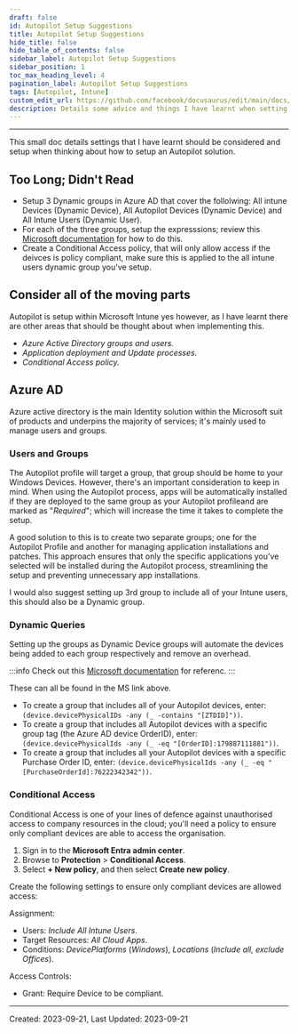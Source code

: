 ```yaml
---
draft: false
id: Autopilot Setup Suggestions
title: Autopilot Setup Suggestions
hide_title: false
hide_table_of_contents: false
sidebar_label: Autopilot Setup Suggestions
sidebar_position: 1
toc_max_heading_level: 4 
pagination_label: Autopilot Setup Suggestions
tags: [Autopilot, Intune]
custom_edit_url: https://github.com/facebook/docusaurus/edit/main/docs/api-doc-markdown.md
description: Details some advice and things I have learnt when setting up Autopilot.
---
```

---
This small doc details settings that I have learnt should be considered and setup when thinking about how to setup an Autopilot solution.

## Too Long; Didn't Read

- Setup 3 Dynamic groups in Azure AD that cover the follolwing: All intune Devices (Dynamic Device), All Autopilot Devices (Dynamic Device) and All Intune Users (Dynamic User).
- For each of the three groups, setup the expresssions; review this [Microsoft documentation](https://learn.microsoft.com/en-us/autopilot/enrollment-autopilot#create-an-autopilot-device-group-using-intune) for how to do this.
- Create a Conditional Access policy, that will only allow access if the deivces is policy compliant, make sure this is applied to the all intune users dynamic group you've setup.

## Consider all of the moving parts

Autopilot is setup within Microsoft Intune yes however, as I have learnt there are other areas that should be thought about when implementing this.

- *Azure Active Directory groups and users.*
- *Application deployment and Update processes.*
- *Conditional Access policy.*

## Azure AD

Azure active directory is the main Identity solution within the Microsoft suit of products and underpins the majority of services; it's mainly used to manage users and groups.

### Users and Groups

The Autopilot profile will target a group, that group should be home to your Windows Devices. However, there's an important consideration to keep in mind. When using the Autopilot process, apps will be automatically installed if they are deployed to the same group as your Autopilot profileand are marked as "*Required*"; which will increase the time it takes to complete the setup.

A good solution to this is to create two separate groups; one for the Autopilot Profile and another for managing application installations and patches. This approach ensures that only the specific applications you've selected will be installed during the Autopilot process, streamlining the setup and preventing unnecessary app installations.

I would also suggest setting up 3rd group to include all of your Intune users, this should also be a Dynamic group.

### Dynamic Queries

Setting up the groups as Dynamic Device groups will automate the devices being added to each group respectively and remove an overhead.

:::info
Check out this [Microsoft documentation](https://learn.microsoft.com/en-us/autopilot/enrollment-autopilot#create-an-autopilot-device-group-using-intune) for referenc.
:::

These can all be found in the MS link above.

- To create a group that includes all of your Autopilot devices, enter: `(device.devicePhysicalIDs -any (_ -contains "[ZTDID]"))`.
- To create a group that includes all Autopilot devices with a specific group tag (the Azure AD device OrderID), enter: `(device.devicePhysicalIds -any (_ -eq "[OrderID]:179887111881"))`.
- To create a group that includes all your Autopilot devices with a specific Purchase Order ID, enter: `(device.devicePhysicalIds -any (_ -eq "[PurchaseOrderId]:76222342342"))`.

### Conditional Access

Conditional Access is one of your lines of defence against unauthorised access to company resources in the cloud; you'll need a policy to ensure only compliant devices are able to access the organisation.

1. Sign in to the **Microsoft Entra admin center**.
2. Browse to **Protection** > **Conditional Access**.
3. Select **+ New policy**, and then select **Create new policy**.

Create the following settings to ensure only compliant devices are allowed access:

Assignment:

- Users: *Include All Intune Users*.
- Target Resources: *All Cloud Apps*.
- Conditions: *DevicePlatforms* (*Windows*), *Locations* (*Include all, exclude Offices*).

Access Controls:

- Grant: Require Device to be compliant.

-----------------------------------------------------------------

Created: 2023-09-21, Last Updated: 2023-09-21

